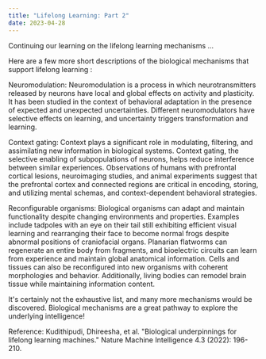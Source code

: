 ```yaml
---
title: "Lifelong Learning: Part 2"
date: 2023-04-28
---
```



Continuing our learning on the lifelong learning mechanisms ...

Here are a few more short descriptions of the biological mechanisms that support lifelong learning :

Neuromodulation:
Neuromodulation is a process in which neurotransmitters released by neurons have local and global effects on activity and plasticity. It has been studied in the context of behavioral adaptation in the presence of expected and unexpected uncertainties. Different neuromodulators have selective effects on learning, and uncertainty triggers transformation and learning. 

Context gating:
Context plays a significant role in modulating, filtering, and assimilating new information in biological systems. Context gating, the selective enabling of subpopulations of neurons, helps reduce interference between similar experiences. Observations of humans with prefrontal cortical lesions, neuroimaging studies, and animal experiments suggest that the prefrontal cortex and connected regions are critical in encoding, storing, and utilizing mental schemas, and context-dependent behavioral strategies.

Reconfigurable organisms:
Biological organisms can adapt and maintain functionality despite changing environments and properties. Examples include tadpoles with an eye on their tail still exhibiting efficient visual learning and rearranging their face to become normal frogs despite abnormal positions of craniofacial organs. Planarian flatworms can regenerate an entire body from fragments, and bioelectric circuits can learn from experience and maintain global anatomical information. Cells and tissues can also be reconfigured into new organisms with coherent morphologies and behavior. Additionally, living bodies can remodel brain tissue while maintaining information content.

It's certainly not the exhaustive list, and many more mechanisms would be discovered. Biological mechanisms are a great pathway to explore the underlying intelligence!

Reference:
Kudithipudi, Dhireesha, et al. "Biological underpinnings for lifelong learning machines." Nature Machine Intelligence 4.3 (2022): 196-210.
